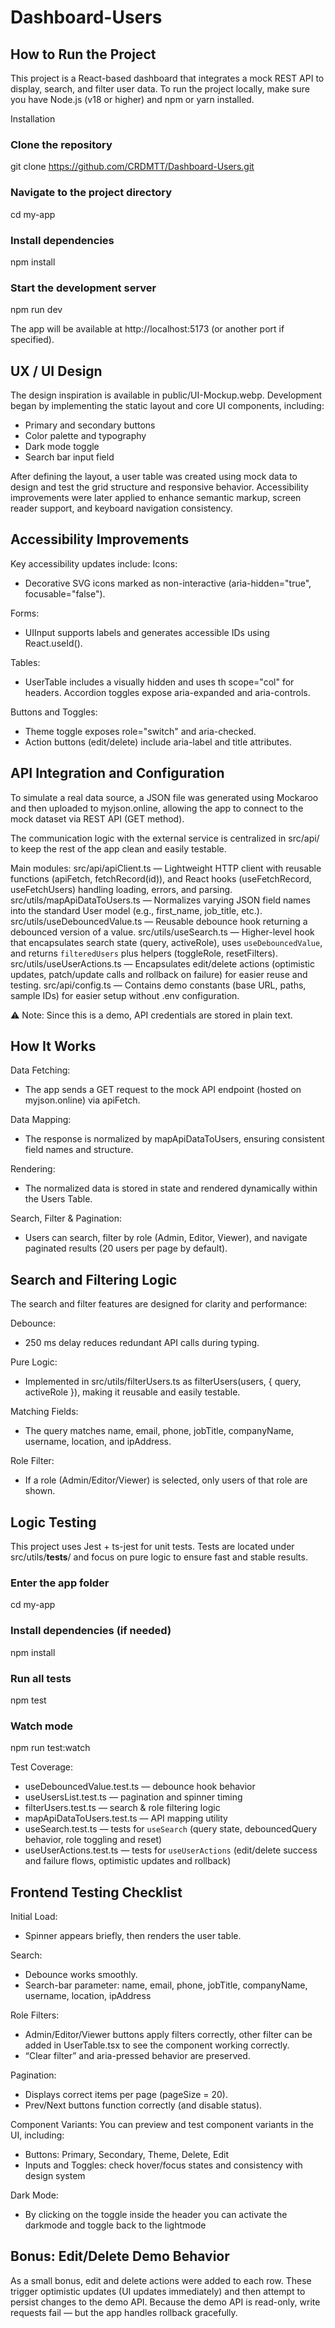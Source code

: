# Dashboard-Users
## How to Run the Project

This project is a React-based dashboard that integrates a mock REST API to display, search, and filter user data.
To run the project locally, make sure you have Node.js (v18 or higher) and npm or yarn installed.

Installation
### Clone the repository
git clone https://github.com/CRDMTT/Dashboard-Users.git

### Navigate to the project directory
cd my-app

### Install dependencies
npm install

### Start the development server
npm run dev

The app will be available at http://localhost:5173
 (or another port if specified).


## UX / UI Design
The design inspiration is available in public/UI-Mockup.webp.
Development began by implementing the static layout and core UI components, including:
- Primary and secondary buttons
- Color palette and typography
- Dark mode toggle
- Search bar input field

After defining the layout, a user table was created using mock data to design and test the grid structure and responsive behavior.
Accessibility improvements were later applied to enhance semantic markup, screen reader support, and keyboard navigation consistency.

## Accessibility Improvements
Key accessibility updates include:
Icons: 
- Decorative SVG icons marked as non-interactive (aria-hidden="true", focusable="false").

Forms: 
- UIInput supports labels and generates accessible IDs using React.useId().

Tables: 
- UserTable includes a visually hidden <caption> and uses th scope="col" for headers. Accordion toggles expose aria-expanded and aria-controls.

Buttons and Toggles:
- Theme toggle exposes role="switch" and aria-checked.
- Action buttons (edit/delete) include aria-label and title attributes.

## API Integration and Configuration
To simulate a real data source, a JSON file was generated using Mockaroo
and then uploaded to myjson.online, allowing the app to connect to the mock dataset via REST API (GET method).

The communication logic with the external service is centralized in src/api/ to keep the rest of the app clean and easily testable.

Main modules:
    src/api/apiClient.ts — Lightweight HTTP client with reusable functions (apiFetch, fetchRecord(id)), and React hooks (useFetchRecord, useFetchUsers) handling loading, errors, and parsing.
    src/utils/mapApiDataToUsers.ts — Normalizes varying JSON field names into the standard User model (e.g., first_name, job_title, etc.).
    src/utils/useDebouncedValue.ts — Reusable debounce hook returning a debounced version of a value.
    src/utils/useSearch.ts — Higher-level hook that encapsulates search state (query, activeRole), uses `useDebouncedValue`, and returns `filteredUsers` plus helpers (toggleRole, resetFilters).
    src/utils/useUserActions.ts — Encapsulates edit/delete actions (optimistic updates, patch/update calls and rollback on failure) for easier reuse and testing.
    src/api/config.ts — Contains demo constants (base URL, paths, sample IDs) for easier setup without .env configuration.

⚠️ Note: Since this is a demo, API credentials are stored in plain text.

## How It Works
Data Fetching: 
- The app sends a GET request to the mock API endpoint (hosted on myjson.online) via apiFetch.

Data Mapping: 
- The response is normalized by mapApiDataToUsers, ensuring consistent field names and structure.

Rendering: 
- The normalized data is stored in state and rendered dynamically within the Users Table.

Search, Filter & Pagination:
- Users can search, filter by role (Admin, Editor, Viewer), and navigate paginated results (20 users per page by default).

## Search and Filtering Logic
The search and filter features are designed for clarity and performance:

Debounce:
- 250 ms delay reduces redundant API calls during typing.

Pure Logic: 
- Implemented in src/utils/filterUsers.ts as filterUsers(users, { query, activeRole }), making it reusable and easily testable.

Matching Fields: 
- The query matches name, email, phone, jobTitle, companyName, username, location, and ipAddress.

Role Filter: 
- If a role (Admin/Editor/Viewer) is selected, only users of that role are shown.

## Logic Testing
This project uses Jest + ts-jest for unit tests.
Tests are located under src/utils/__tests__/ and focus on pure logic to ensure fast and stable results.

### Enter the app folder
cd my-app

### Install dependencies (if needed)
npm install

### Run all tests
npm test

### Watch mode
npm run test:watch

Test Coverage:
- useDebouncedValue.test.ts — debounce hook behavior
- useUsersList.test.ts — pagination and spinner timing
- filterUsers.test.ts — search & role filtering logic
- mapApiDataToUsers.test.ts — API mapping utility
- useSearch.test.ts — tests for `useSearch` (query state, debouncedQuery behavior, role toggling and reset)
- useUserActions.test.ts — tests for `useUserActions` (edit/delete success and failure flows, optimistic updates and rollback)

## Frontend Testing Checklist
Initial Load:
- Spinner appears briefly, then renders the user table.

Search:
- Debounce works smoothly.
- Search-bar parameter: name, email, phone, jobTitle, companyName, username, location, ipAddress

Role Filters:
- Admin/Editor/Viewer buttons apply filters correctly, other filter can be added in UserTable.tsx to see the component working correctly.
- “Clear filter” and aria-pressed behavior are preserved.

Pagination:
- Displays correct items per page (pageSize = 20).
- Prev/Next buttons function correctly (and disable status).

Component Variants:
You can preview and test component variants in the UI, including:
- Buttons: Primary, Secondary, Theme, Delete, Edit
- Inputs and Toggles: check hover/focus states and consistency with design system

Dark Mode:
- By clicking on the toggle inside the header you can activate the darkmode and toggle back to the lightmode

## Bonus: Edit/Delete Demo Behavior
As a small bonus, edit and delete actions were added to each row. These trigger optimistic updates (UI updates immediately) and then attempt to persist changes to the demo API.
Because the demo API is read-only, write requests fail — but the app handles rollback gracefully.